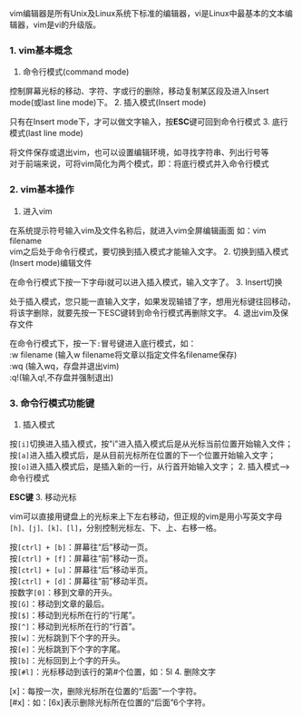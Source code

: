 vim编辑器是所有Unix及Linux系统下标准的编辑器，vi是Linux中最基本的文本编辑器，vim是vi的升级版。
### 1. vim基本概念
1. 命令行模式(command mode)

控制屏幕光标的移动、字符、字或行的删除，移动复制某区段及进入Insert mode(或last line mode)下。
2. 插入模式(Insert mode)

只有在Insert mode下，才可以做文字输入，按**ESC**键可回到命令行模式
3. 底行模式(last line mode)
 
将文件保存或退出vim，也可以设置编辑环境，如寻找字符串、列出行号等  
对于前端来说，可将vim简化为两个模式，即：将底行模式并入命令行模式
### 2. vim基本操作
1. 进入vim

在系统提示符号输入vim及文件名称后，就进入vim全屏编辑画面 如：vim filename  
vim之后处于命令行模式，要切换到插入模式才能输入文字。
2. 切换到插入模式(Insert mode)编辑文件

在命令行模式下按一下字母i就可以进入插入模式，输入文字了。
3. Insert切换

处于插入模式，您只能一直输入文字，如果发现输错了字，想用光标键往回移动，将该字删除，就要先按一下ESC键转到命令行模式再删除文字。
4. 退出vim及保存文件

在命令行模式下，按一下```:```冒号键进入底行模式，如：  
:w filename (输入w filename将文章以指定文件名filename保存)  
:wq (输入wq，存盘并退出vim)  
:q!(输入q!,不存盘并强制退出)

### 3. 命令行模式功能键
1. 插入模式

按```[i]```切换进入插入模式，按"i"进入插入模式后是从光标当前位置开始输入文件；  
按```[a]```进入插入模式后，是从目前光标所在位置的下一个位置开始输入文字；  
按```[o]```进入插入模式后，是插入新的一行，从行首开始输入文字；
2. 插入模式-->命令行模式

**ESC键**
3. 移动光标

vim可以直接用键盘上的光标来上下左右移动，但正规的vim是用小写英文字母```[h]、[j]、[k]、[l]```，分别控制光标左、下、上、右移一格。

按```[ctrl] + [b]```：屏幕往“后”移动一页。  
按```[ctrl] + [f]```：屏幕往“前”移动一页。  
按```[ctrl] + [u]```：屏幕往“后”移动半页。  
按```[ctrl] + [d]```：屏幕往“前”移动半页。  
按数字```[0]```：移到文章的开头。  
按```[G]```：移动到文章的最后。  
按```[$]```：移动到光标所在行的“行尾”。  
按```[^]```：移动到光标所在行的“行首”。  
按```[w]```：光标跳到下个字的开头。  
按```[e]```：光标跳到下个字的字尾。  
按```[b]```：光标回到上个字的开头。  
按```[#l]```：光标移动到该行的第#个位置，如：5l
4. 删除文字

[x]：每按一次，删除光标所在位置的“后面”一个字符。  
[#x]：如：[6x]表示删除光标所在位置的“后面”6个字符。  